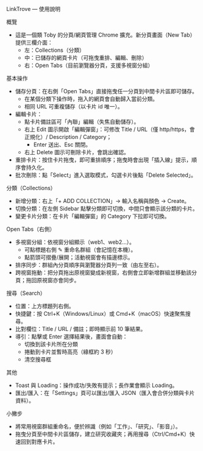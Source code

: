 LinkTrove — 使用說明

概覽
- 這是一個類 Toby 的分頁/網頁管理 Chrome 擴充。新分頁畫面（New Tab）提供三欄介面：
  - 左：Collections（分類）
  - 中：已儲存的網頁卡片（可拖曳重排、編輯、刪除）
  - 右：Open Tabs（目前瀏覽器分頁，支援多視窗分組）

基本操作
- 儲存分頁：在右側「Open Tabs」直接拖曳任一分頁到中間卡片區即可儲存。
  - 在某個分類下操作時，拖入的網頁會自動歸入當前分類。
  - 相同 URL 可重複儲存（以卡片 id 唯一）。
- 編輯卡片：
  - 點卡片備註區可「內聯」編輯（失焦自動儲存）。
  - 右上 Edit 圖示開啟「編輯彈窗」：可修改 Title / URL（僅 http/https，會正規化）/ Description / Category；
    - Enter 送出、Esc 關閉。
  - 右上 Delete 圖示可刪除卡片，會跳出確認。
- 重排卡片：按住卡片拖曳，即可重排順序；拖曳時會出現「插入線」提示，順序會持久化。
- 批次刪除：點「Select」進入選取模式，勾選卡片後點「Delete Selected」。

分類（Collections）
- 新增分類：右上「+ ADD COLLECTION」→ 輸入名稱與顏色 → Create。
- 切換分類：在左側 Sidebar 點擊分類即可切換，中間只會顯示該分類的卡片。
- 變更卡片分類：在卡片「編輯彈窗」的 Category 下拉即可切換。

Open Tabs（右側）
- 多視窗分組：依視窗分組顯示（web1、web2…）。
  - 可點標題右側 ✎ 重命名群組（會記憶在本機）。
  - 點箭頭可摺疊/展開；活動視窗會有描邊標示。
- 排序同步：群組內分頁順序與瀏覽器分頁列一致（由左至右）。
- 跨視窗拖動：把分頁拖出原視窗變成新視窗，右側會立即新增群組並移動該分頁；拖回原視窗亦會同步。

搜尋（Search）
- 位置：上方標題列右側。
- 快捷鍵：按 Ctrl+K（Windows/Linux）或 Cmd+K（macOS）快速聚焦搜尋。
- 比對欄位：Title / URL / 備註；即時顯示前 10 筆結果。
- 導引：點擊或 Enter 選擇結果後，畫面會自動：
  - 切換到該卡片所在分類
  - 捲動到卡片並暫時高亮（綠框約 3 秒）
  - 清空搜尋框

其他
- Toast 與 Loading：操作成功/失敗有提示；長作業會顯示 Loading。
- 匯出/匯入：在「Settings」頁可以匯出/匯入 JSON（匯入會合併分類與卡片資料）。

小撇步
- 將常用視窗群組重命名，便於辨識（例如「工作」、「研究」、「影音」）。
- 拖曳分頁至中間卡片區儲存，建立研究收藏夾；再用搜尋（Ctrl/Cmd+K）快速回到對應卡片。

